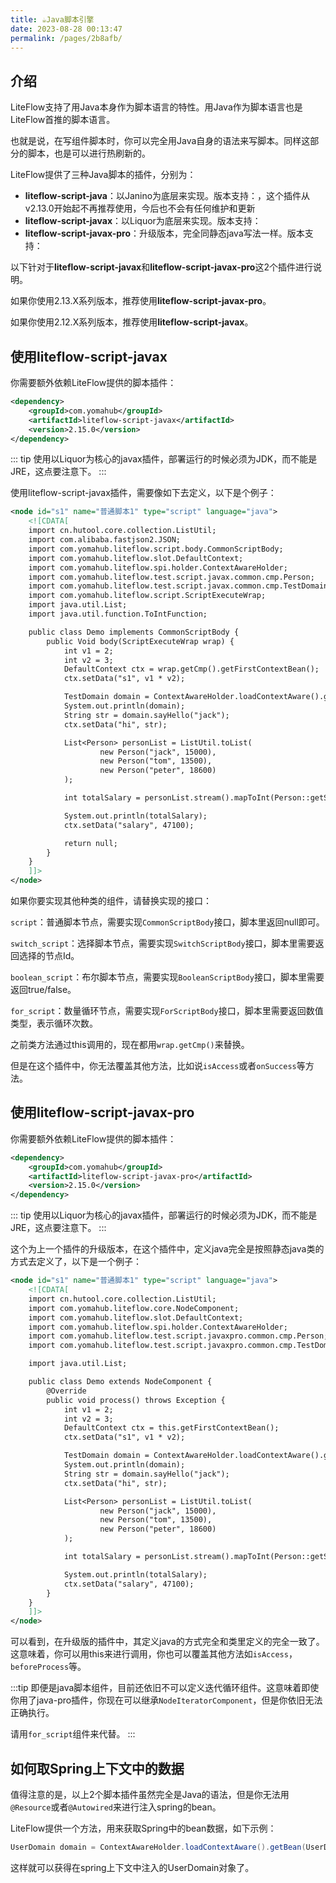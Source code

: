 ```yaml
---
title: ☕️Java脚本引擎
date: 2023-08-28 00:13:47
permalink: /pages/2b8afb/
---
```


## 介绍

LiteFlow支持了用Java本身作为脚本语言的特性。用Java作为脚本语言也是LiteFlow首推的脚本语言。

也就是说，在写组件脚本时，你可以完全用Java自身的语法来写脚本。同样这部分的脚本，也是可以进行热刷新的。

LiteFlow提供了三种Java脚本的插件，分别为：

* **liteflow-script-java**：以Janino为底层来实现。版本支持：<Badge text="v2.11.0+" vertical="middle"/>，这个插件从v2.13.0开始起不再推荐使用，今后也不会有任何维护和更新
* **liteflow-script-javax**：以Liquor为底层来实现。版本支持：<Badge text="v2.12.4+" vertical="middle"/>
* **liteflow-script-javax-pro**：升级版本，完全同静态java写法一样。版本支持：<Badge text="v2.13.0+" vertical="middle"/>

以下针对于**liteflow-script-javax**和**liteflow-script-javax-pro**这2个插件进行说明。

如果你使用2.13.X系列版本，推荐使用**liteflow-script-javax-pro**。

如果你使用2.12.X系列版本，推荐使用**liteflow-script-javax**。

## 使用liteflow-script-javax

你需要额外依赖LiteFlow提供的脚本插件：

```xml
<dependency>
    <groupId>com.yomahub</groupId>
    <artifactId>liteflow-script-javax</artifactId>
    <version>2.15.0</version>
</dependency>
```

::: tip
使用以Liquor为核心的javax插件，部署运行的时候必须为JDK，而不能是JRE，这点要注意下。
:::

使用liteflow-script-javax插件，需要像如下去定义，以下是个例子：

```xml
<node id="s1" name="普通脚本1" type="script" language="java">
    <![CDATA[
    import cn.hutool.core.collection.ListUtil;
    import com.alibaba.fastjson2.JSON;
    import com.yomahub.liteflow.script.body.CommonScriptBody;
    import com.yomahub.liteflow.slot.DefaultContext;
    import com.yomahub.liteflow.spi.holder.ContextAwareHolder;
    import com.yomahub.liteflow.test.script.javax.common.cmp.Person;
    import com.yomahub.liteflow.test.script.javax.common.cmp.TestDomain;
    import com.yomahub.liteflow.script.ScriptExecuteWrap;
    import java.util.List;
    import java.util.function.ToIntFunction;

    public class Demo implements CommonScriptBody {
        public Void body(ScriptExecuteWrap wrap) {
            int v1 = 2;
            int v2 = 3;
            DefaultContext ctx = wrap.getCmp().getFirstContextBean();
            ctx.setData("s1", v1 * v2);

            TestDomain domain = ContextAwareHolder.loadContextAware().getBean(TestDomain.class);
            System.out.println(domain);
            String str = domain.sayHello("jack");
            ctx.setData("hi", str);

            List<Person> personList = ListUtil.toList(
                    new Person("jack", 15000),
                    new Person("tom", 13500),
                    new Person("peter", 18600)
            );

            int totalSalary = personList.stream().mapToInt(Person::getSalary).sum();

            System.out.println(totalSalary);
            ctx.setData("salary", 47100);

            return null;
        }
    }
    ]]>
</node>
```

如果你要实现其他种类的组件，请替换实现的接口：

`script`：普通脚本节点，需要实现`CommonScriptBody`接口，脚本里返回null即可。

`switch_script`：选择脚本节点，需要实现`SwitchScriptBody`接口，脚本里需要返回选择的节点Id。

`boolean_script`：布尔脚本节点，需要实现`BooleanScriptBody`接口，脚本里需要返回true/false。

`for_script`：数量循环节点，需要实现`ForScriptBody`接口，脚本里需要返回数值类型，表示循环次数。

之前类方法通过this调用的，现在都用`wrap.getCmp()`来替换。

但是在这个插件中，你无法覆盖其他方法，比如说`isAccess`或者`onSuccess`等方法。


## 使用liteflow-script-javax-pro

你需要额外依赖LiteFlow提供的脚本插件：

```xml
<dependency>
    <groupId>com.yomahub</groupId>
    <artifactId>liteflow-script-javax-pro</artifactId>
    <version>2.15.0</version>
</dependency>
```
::: tip
使用以Liquor为核心的javax插件，部署运行的时候必须为JDK，而不能是JRE，这点要注意下。
:::

这个为上一个插件的升级版本，在这个插件中，定义java完全是按照静态java类的方式去定义了，以下是一个例子：

```xml
<node id="s1" name="普通脚本1" type="script" language="java">
    <![CDATA[
    import cn.hutool.core.collection.ListUtil;
    import com.yomahub.liteflow.core.NodeComponent;
    import com.yomahub.liteflow.slot.DefaultContext;
    import com.yomahub.liteflow.spi.holder.ContextAwareHolder;
    import com.yomahub.liteflow.test.script.javaxpro.common.cmp.Person;
    import com.yomahub.liteflow.test.script.javaxpro.common.cmp.TestDomain;

    import java.util.List;

    public class Demo extends NodeComponent {
        @Override
        public void process() throws Exception {
            int v1 = 2;
            int v2 = 3;
            DefaultContext ctx = this.getFirstContextBean();
            ctx.setData("s1", v1 * v2);

            TestDomain domain = ContextAwareHolder.loadContextAware().getBean(TestDomain.class);
            System.out.println(domain);
            String str = domain.sayHello("jack");
            ctx.setData("hi", str);

            List<Person> personList = ListUtil.toList(
                    new Person("jack", 15000),
                    new Person("tom", 13500),
                    new Person("peter", 18600)
            );

            int totalSalary = personList.stream().mapToInt(Person::getSalary).sum();

            System.out.println(totalSalary);
            ctx.setData("salary", 47100);
        }
    }
    ]]>
</node>
```

可以看到，在升级版的插件中，其定义java的方式完全和类里定义的完全一致了。这意味着，你可以用this来进行调用，你也可以覆盖其他方法如`isAccess`，`beforeProcess`等。

:::tip
即便是java脚本组件，目前还依旧不可以定义迭代循环组件。这意味着即使你用了java-pro插件，你现在可以继承`NodeIteratorComponent`，但是你依旧无法正确执行。

请用`for_script`组件来代替。
:::


## 如何取Spring上下文中的数据

值得注意的是，以上2个脚本插件虽然完全是Java的语法，但是你无法用`@Resource`或者`@Autowired`来进行注入spring的bean。

LiteFlow提供一个方法，用来获取Spring中的bean数据，如下示例：

```java
UserDomain domain = ContextAwareHolder.loadContextAware().getBean(UserDomain.class);
```

这样就可以获得在spring上下文中注入的UserDomain对象了。